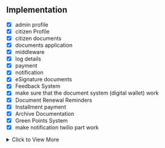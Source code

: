 ## Implementation

- [x] admin profile
- [x] citizen Profile
- [x] citizen documents
- [x] documents application
- [x] middleware
- [x] log details
- [x] payment
- [x] notification
- [x] eSignature documents
- [x] Feedback System
- [x] make sure that the document system (digital wallet) work
- [x] Document Renewal Reminders
- [x] Installment payment
- [x] Archive Documentation
- [x] Green Points System
- [x] make notification twilio part work

<details>
<summary>Click to View More</summary>
<ul>
<li>make payment part work(demo)</li>
<li>Chatbots for FAQs</li>
<li>Pre-Filled Applications</li>
<li>Invoice and Receipt Management</li>
<li>Data Encryption</li>
</ul>
</details>
